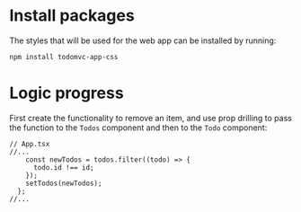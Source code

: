 # Install packages

The styles that will be used for the web app can be installed by running:

```sh
npm install todomvc-app-css
```

# Logic progress

First create the functionality to remove an item, and use prop drilling to pass the function to the `Todos` component and then to the `Todo` component:

```tsx
// App.tsx
//...
    const newTodos = todos.filter((todo) => {
      todo.id !== id;
    });
    setTodos(newTodos);
  };
//...
```
